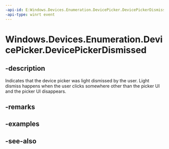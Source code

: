 ----api-id: E:Windows.Devices.Enumeration.DevicePicker.DevicePickerDismissed
-api-type: winrt event
---<!-- Event syntaxpublic event Windows.Foundation.TypedEventHandler DevicePickerDismissed<Windows.Devices.Enumeration.DevicePicker,  object>--># Windows.Devices.Enumeration.DevicePicker.DevicePickerDismissed## -descriptionIndicates that the device picker was light dismissed by the user. Light dismiss happens when the user clicks somewhere other than the picker UI and the picker UI disappears.## -remarks## -examples## -see-also